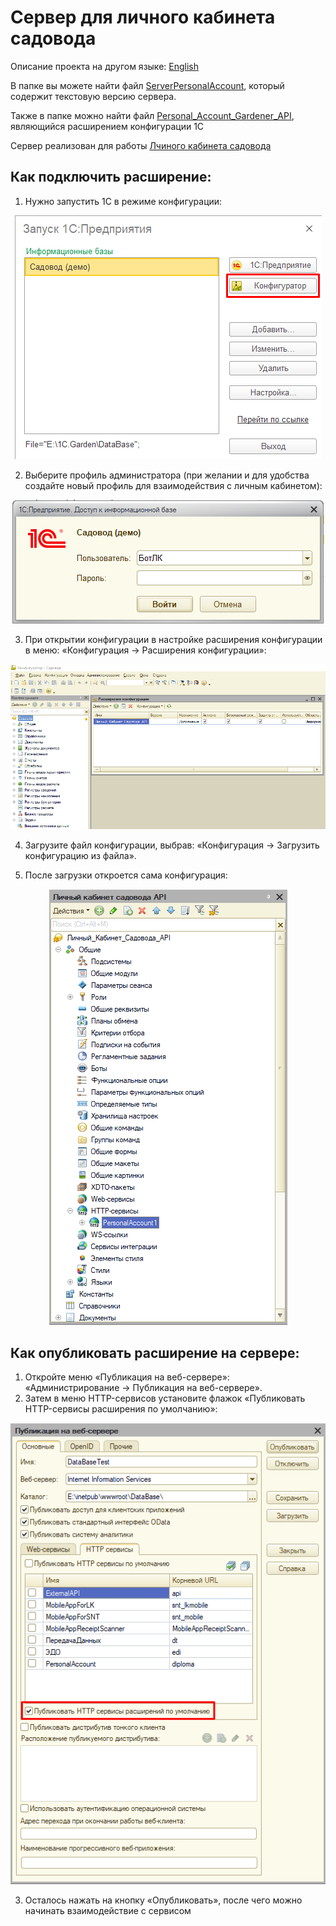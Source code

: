 # Сервер для личного кабинета садовода

Описание проекта на другом языке: [English](README.en.md)

В папке вы можете найти файл [ServerPersonalAccount](ServerPersonalAccount.txt), который содержит текстовую версию сервера.

Также в папке можно найти файл [Personal_Account_Gardener_API](Personal_Account_Gardener_API.cfe), являющийся расширением конфигурации 1С

Сервер реализован для работы [Лчиного кабинета садовода](https://github.com/Evil-Enot/Gardener-s-Personal-Account/tree/master)

## Как подключить расширение:

1. Нужно запустить 1С в режиме конфигурации:
​
<p align="center">
  <img src="/images/img1.png" alt="Запуск системы в режиме конфигурации"/>
</p>

2. Выберите профиль администратора (при желании и для удобства создайте новый профиль для взаимодействия с личным кабинетом):

<p align="center">
  <img src="/images/img2.png" alt="Выбор профиля"/>
</p>

3. При открытии конфигурации в настройке расширения конфигурации в меню: «Конфигурация -> Расширения конфигурации»:

<p align="center">
  <img src="/images/img3.png" alt="Расширение конфигурации"/>
</p>

4. Загрузите файл конфигурации, выбрав: «Конфигурация -> Загрузить конфигурацию из файла».

5. После загрузки откроется сама конфигурация:

<p align="center">
  <img src="/images/img4.png" alt="Меню конфигурации"/>
</p>

## Как опубликовать расширение на сервере:

1. Откройте меню «Публикация на веб-сервере»: «Администрирование -> Публикация на веб-сервере».
2. Затем в меню HTTP-сервисов установите флажок «Публиковать HTTP-сервисы расширения по умолчанию»:

<p align="center">
  <img src="/images/img5.png" alt="Публикация веб-сервера"/>
</p>

3. Осталось нажать на кнопку «Опубликовать», после чего можно начинать взаимодействие с сервисом
